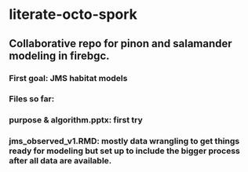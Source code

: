 # literate-octo-spork
## Collaborative repo for pinon and salamander modeling in firebgc.

### First goal: JMS habitat models

### Files so far:

### purpose & algorithm.pptx: first try

### jms_observed_v1.RMD: mostly data wrangling to get things ready for modeling but set up to include the bigger process after all data are available.
